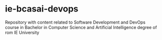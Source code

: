 # ie-bcasai-devops
Repository with content related to Software Development and DevOps course in Bachelor in Computer Science and Artificial Intelligence degree of rom IE University
